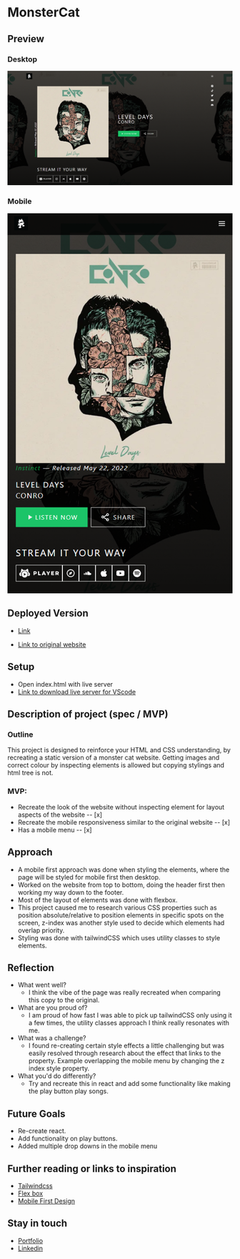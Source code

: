 # MonsterCat

## Preview

### Desktop

![Screenshot](./screenshot/monster-cat-thumbnail.png)

### Mobile
![Screenshot-Mobile](./screenshot/monster-cat-mobile-thumbnail.png)


## Deployed Version

* [Link]( https://monster-cat.vercel.app/)

* [Link to original website]( https://www.monstercat.com/release/MCLP017)

## Setup

* Open index.html with live server
* [Link to download live server for VScode]( https://marketplace.visualstudio.com/items?itemName=ritwickdey.LiveServer)

## Description of project (spec / MVP)

### Outline
This project is designed to reinforce your HTML and CSS understanding, by recreating a static version of a monster cat website.
Getting images and correct colour by inspecting elements is allowed but copying stylings and html tree is not.

### MVP:
  - Recreate the look of the website without inspecting element for layout aspects of the website -- [x]
  - Recreate the mobile responsiveness similar to the original website -- [x]
  - Has a mobile menu -- [x]
 

## Approach
* A mobile first approach was done when styling the elements, where the page will be styled for mobile first then desktop.
* Worked on the website from top to bottom, doing the header first then working my way down to the footer.
* Most of the layout of elements was done with flexbox.
* This project caused me to research various CSS properties such as position absolute/relative to position elements in specific spots on the screen, z-index was another style used to decide which elements had overlap priority.
* Styling was done with tailwindCSS which uses utility classes to style elements. 

## Reflection
* What went well?
  - I think the vibe of the page was really recreated when comparing this copy to the original.
* What are you proud of? 
  - I am proud of how fast I was able to pick up tailwindCSS only using it a few times, the utility classes approach I think really resonates with me.
* What was a challenge?
  - I found re-creating certain style effects a little challenging but was easily resolved through research about the effect that links to the property. Example overlapping the mobile menu by changing the z index style property.
* What you'd do differently?
  - Try and recreate this in react and add some functionality like making the play button play songs.

## Future Goals

* Re-create react.
* Add functionality on play buttons.
* Added multiple drop downs in the mobile menu


## Further reading or links to inspiration

*  [Tailwindcss]( https://tailwindcss.com/docs/installation)
*  [Flex box]( https://css-tricks.com/snippets/css/a-guide-to-flexbox/)
*  [Mobile First Design]( https://www.browserstack.com/guide/how-to-implement-mobile-first-design#:~:text=Mobile%2DFirst%20Approach-,What%20is%20Mobile%2DFirst%20Design%3F,up%20to%20larger%20screen%20sizes.)

## Stay in touch

*  [Portfolio]( https://edric-khoo.vercel.app/)
*  [Linkedin]( https://www.linkedin.com/in/edric-khoo-98881b173/)




